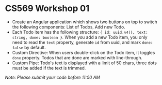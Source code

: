 # CS569 Workshop 01
* Create an Angular application which shows two buttons on top to switch the following components: List of Todos, Add new Todo.  
* Each Todo item has the following structure: `{ id: uuid.v4(), text: string, done: boolean }`.  When you add a new Todo item, you only need to read the `text` property, generate `id` from uuid, and mark `done: false` by default.
* Custom Directive: When users double-click on the Todo item, it toggles `done` property. Todos that are done are marked with line-through.  
* Custom Pipe: Todo's text is displayed with a limit of 50 chars, three dots must be added if the text is trimmed.

*Note: Please submit your code before 11:00 AM*
